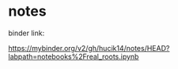 # notes

binder link:

https://mybinder.org/v2/gh/hucik14/notes/HEAD?labpath=notebooks%2Freal_roots.ipynb
